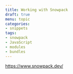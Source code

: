 ```yaml
---
title: Working with Snowpack
draft: true
menu: topic
categories:
- snippets
tags:
- snowpack
- JavaScript
- modules
- bundles
---
```


https://www.snowpack.dev/
